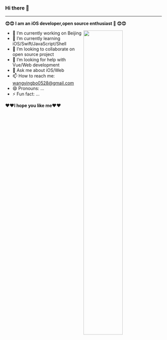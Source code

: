 ### Hi there 👋
----
**😊😊 I am an iOS developer,open source enthusiast  😊😊**

<!-- https://github.com/anuraghazra/github-readme-stats/blob/master/readme_cn.md -->
<!-- <img align="right" src="https://github-readme-stats.vercel.app/api?username=ChenYilong&title_color=00FFBD&show_icons=true&icon_color=00FFBD&text_color=00FFBD&bg_color=01033F&hide_title=false" /> -->
<img align="right" width="50%" src="https://github-readme-stats.vercel.app/api?username=wangyingbo&theme=radical" />


- 🔭 I’m currently working on Beijing
- 🌱 I’m currently learning iOS/Swift/JavaScript/Shell
- 👯 I’m looking to collaborate on open source project
- 🤔 I’m looking for help with Vue/Web development
- 💬 Ask me about iOS/Web
- 📫 How to reach me: wangyingbo0528@gmail.com
- 😄 Pronouns: ...
- ⚡ Fun fact: ...


**❤️❤️I hope you like me❤️❤️**




<!--
**wangyingbo/wangyingbo** is a ✨ _special_ ✨ repository because its `README.md` (this file) appears on your GitHub profile.

Here are some ideas to get you started:

- 🔭 I’m currently working on ...
- 🌱 I’m currently learning ...
- 👯 I’m looking to collaborate on ...
- 🤔 I’m looking for help with ...
- 💬 Ask me about ...
- 📫 How to reach me: ...
- 😄 Pronouns: ...
- ⚡ Fun fact: ...
-->
